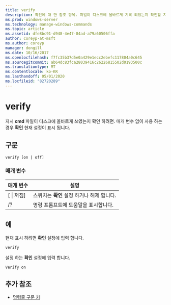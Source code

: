 ```yaml
---
title: verify
description: 확인에 대 한 참조 항목. 파일이 디스크에 올바르게 기록 되었는지 확인할 지 여부를 **cmd** 에 알려 줍니다.
ms.prod: windows-server
ms.technology: manage-windows-commands
ms.topic: article
ms.assetid: dfe8bc91-d948-4e47-84ad-a79a60506ffa
author: coreyp-at-msft
ms.author: coreyp
manager: dongill
ms.date: 10/16/2017
ms.openlocfilehash: f7fc35b37d5e0a429e1ecc2ebefc117804a0c645
ms.sourcegitcommit: ab64dc83fca28039416c26226815502d0193500c
ms.translationtype: MT
ms.contentlocale: ko-KR
ms.lasthandoff: 05/01/2020
ms.locfileid: "82720289"
---
```

# <a name="verify"></a>verify



지시 **cmd** 파일이 디스크에 올바르게 쓰였는지 확인 하려면. 매개 변수 없이 사용 하는 경우 **확인** 현재 설정이 표시 됩니다.



## <a name="syntax"></a>구문

```
verify [on | off]
```

### <a name="parameters"></a>매개 변수

|매개 변수|설명|
|---------|-----------|
|[ \| 꺼짐]|스위치는 **확인** 설정 하거나 해제 합니다.|
|/?|명령 프롬프트에 도움말을 표시합니다.|

## <a name="examples"></a>예

현재 표시 하려면 **확인** 설정에 입력 합니다.
```
verify
```
설정 하는 **확인** 설정에 입력 합니다.
```
Verify on
```

## <a name="additional-references"></a>추가 참조

- [명령줄 구문 키](command-line-syntax-key.md)
